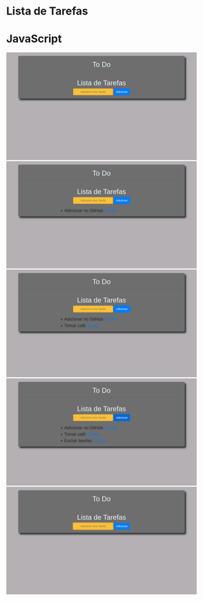 # Lista de Tarefas

# JavaScript

<img src="images/todo01.png">
<img src="images/todo02.png">
<img src="images/todo03.png">
<img src="images/todo04.png">
<img src="images/todo05.png">